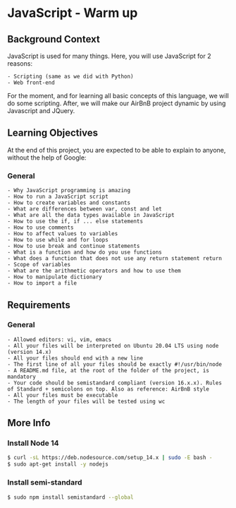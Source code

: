 # JavaScript - Warm up

## Background Context

JavaScript is used for many things. Here, you will use JavaScript for 2 reasons:

    - Scripting (same as we did with Python)
    - Web front-end

For the moment, and for learning all basic concepts of this language, we will do some scripting. After, we will make our AirBnB project dynamic by using Javascript and JQuery.

## Learning Objectives

At the end of this project, you are expected to be able to explain to anyone, without the help of Google:

### General

    - Why JavaScript programming is amazing
    - How to run a JavaScript script
    - How to create variables and constants
    - What are differences between var, const and let
    - What are all the data types available in JavaScript
    - How to use the if, if ... else statements
    - How to use comments
    - How to affect values to variables
    - How to use while and for loops
    - How to use break and continue statements
    - What is a function and how do you use functions
    - What does a function that does not use any return statement return
    - Scope of variables
    - What are the arithmetic operators and how to use them
    - How to manipulate dictionary
    - How to import a file

## Requirements

### General

    - Allowed editors: vi, vim, emacs
    - All your files will be interpreted on Ubuntu 20.04 LTS using node (version 14.x)
    - All your files should end with a new line
    - The first line of all your files should be exactly #!/usr/bin/node
    - A README.md file, at the root of the folder of the project, is mandatory
    - Your code should be semistandard compliant (version 16.x.x). Rules of Standard + semicolons on top. Also as reference: AirBnB style
    - All your files must be executable
    - The length of your files will be tested using wc

## More Info

### Install Node 14

```bash
$ curl -sL https://deb.nodesource.com/setup_14.x | sudo -E bash -
$ sudo apt-get install -y nodejs
```
### Install semi-standard

```bash
$ sudo npm install semistandard --global
```